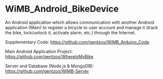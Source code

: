 # WiMB_Android_BikeDevice
An Android application which allows communication with another Android application (Main) to register a bicycle to user account and manage it (track the bike, lock/unlock it, activate alarm, etc.) through the Internet.

Supplementary Code: 
https://github.com/gentzos/WiMB_Arduino_Code

Main Android Application Project: 
https://github.com/gentzos/WhereIsMyBike

Server and Database (Node.js & MongoDB): 
https://github.com/gentzos/WiMB-Server
